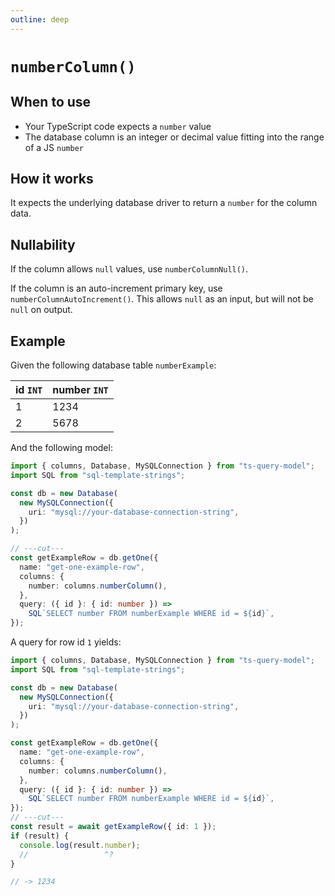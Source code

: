 ```yaml
---
outline: deep
---
```


# `numberColumn()`

## When to use

- Your TypeScript code expects a `number` value
- The database column is an integer or decimal value fitting into the range of a JS `number`

## How it works

It expects the underlying database driver to return a `number` for the column data.

## Nullability

If the column allows `null` values, use `numberColumnNull()`.

If the column is an auto-increment primary key, use `numberColumnAutoIncrement()`. This allows
`null` as an input, but will not be `null` on output.

## Example

Given the following database table `numberExample`:

| id `INT` | number `INT` |
| -------- | ------------ |
| 1        | 1234         |
| 2        | 5678         |

And the following model:

```ts twoslash
import { columns, Database, MySQLConnection } from "ts-query-model";
import SQL from "sql-template-strings";

const db = new Database(
  new MySQLConnection({
    uri: "mysql://your-database-connection-string",
  })
);

// ---cut---
const getExampleRow = db.getOne({
  name: "get-one-example-row",
  columns: {
    number: columns.numberColumn(),
  },
  query: ({ id }: { id: number }) =>
    SQL`SELECT number FROM numberExample WHERE id = ${id}`,
});
```

A query for row id `1` yields:

```ts twoslash
import { columns, Database, MySQLConnection } from "ts-query-model";
import SQL from "sql-template-strings";

const db = new Database(
  new MySQLConnection({
    uri: "mysql://your-database-connection-string",
  })
);

const getExampleRow = db.getOne({
  name: "get-one-example-row",
  columns: {
    number: columns.numberColumn(),
  },
  query: ({ id }: { id: number }) =>
    SQL`SELECT number FROM numberExample WHERE id = ${id}`,
});
// ---cut---
const result = await getExampleRow({ id: 1 });
if (result) {
  console.log(result.number);
  //                 ^?
}

// -> 1234
```
